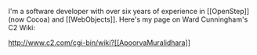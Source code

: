 

I'm a software developer with over six years of experience in [[OpenStep]] (now Cocoa) and [[WebObjects]].  Here's my page on Ward Cunningham's C2 Wiki:

http://www.c2.com/cgi-bin/wiki?[[ApoorvaMuralidhara]]